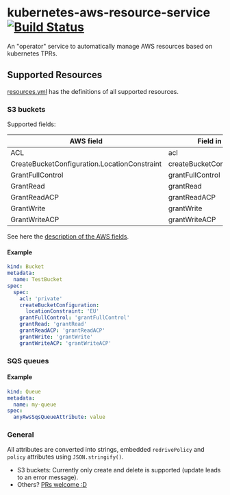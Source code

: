 # kubernetes-aws-resource-service [![Build Status](https://travis-ci.org/Collaborne/kubernetes-aws-resource-service.svg?branch=master)](https://travis-ci.org/Collaborne/kubernetes-aws-resource-service)

An "operator" service to automatically manage AWS resources based on kubernetes TPRs.

## Supported Resources

[resources.yml](/resources.yml) has the definitions of all supported resources.

### S3 buckets

Supported fields:

| AWS field | Field in resource definition |
|--------------|-----------|
| ACL | acl |
| CreateBucketConfiguration.LocationConstraint | createBucketConfiguration.locationConstraint |
| GrantFullControl | grantFullControl |
| GrantRead | grantRead |
| GrantReadACP | grantReadACP |
| GrantWrite | grantWrite |
| GrantWriteACP | grantWriteACP |

See here the [description of the AWS fields](http://docs.aws.amazon.com/AmazonS3/latest/API/RESTBucketPUT.html).

#### Example

  ```yaml
  kind: Bucket
  metadata:
    name: TestBucket
  spec:
    spec:
      acl: 'private'
      createBucketConfiguration:
        locationConstraint: 'EU'
      grantFullControl: 'grantFullControl'
      grantRead: 'grantRead'
      grantReadACP: 'grantReadACP'
      grantWrite: 'grantWrite'
      grantWriteACP: 'grantWriteACP'
  ```

### SQS queues

#### Example

  ```yaml
  kind: Queue
  metadata:
    name: my-queue
  spec:
    anyAwsSqsQueueAttribute: value
  ```

### General

All attributes are converted into strings, embedded `redrivePolicy` and `policy` attributes using `JSON.stringify()`.
* S3 buckets: Currently only create and delete is supported (update leads to an error message).
* Others? [PRs welcome :D](https://github.com/Collaborne/kubernetes-aws-resource-service/compare)
  

